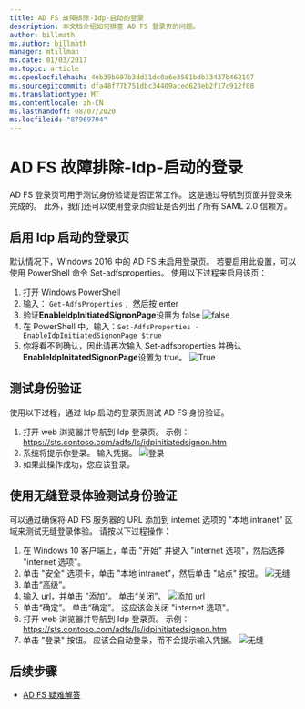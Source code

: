 ```yaml
---
title: AD FS 故障排除-Idp-启动的登录
description: 本文档介绍如何排查 AD FS 登录页的问题。
author: billmath
ms.author: billmath
manager: mtillman
ms.date: 01/03/2017
ms.topic: article
ms.openlocfilehash: 4eb39b697b3dd31dc0a6e3581bdb33437b462197
ms.sourcegitcommit: dfa48f77b751dbc34409aced628eb2f17c912f08
ms.translationtype: MT
ms.contentlocale: zh-CN
ms.lasthandoff: 08/07/2020
ms.locfileid: "87969704"
---
```

# <a name="ad-fs-troubleshooting---idp-initiated-sign-on"></a>AD FS 故障排除-Idp-启动的登录
AD FS 登录页可用于测试身份验证是否正常工作。  这是通过导航到页面并登录来完成的。  此外，我们还可以使用登录页验证是否列出了所有 SAML 2.0 信赖方。

## <a name="enable-the-idp-initiated-sign-on-page"></a>启用 Idp 启动的登录页
默认情况下，Windows 2016 中的 AD FS 未启用登录页。  若要启用此设置，可以使用 PowerShell 命令 Set-adfsproperties。  使用以下过程来启用该页：

1.  打开 Windows PowerShell
2.  输入： `Get-AdfsProperties` ，然后按 enter
3.  验证**EnableIdpInitiatedSignonPage**设置为 false ![ false](media/ad-fs-tshoot-initiatedsignon/idp2.png)
4.  在 PowerShell 中，输入：`Set-AdfsProperties -EnableIdpInitiatedSignonPage $true`
5.  你将看不到确认，因此请再次输入 Set-adfsproperties 并确认**EnableIdpInitatedSignonPage**设置为 true。
![True](media/ad-fs-tshoot-initiatedsignon/idp4.png)

## <a name="test-authentication"></a>测试身份验证
使用以下过程，通过 Idp 启动的登录页测试 AD FS 身份验证。

1.  打开 web 浏览器并导航到 Idp 登录页。  示例：https://sts.contoso.com/adfs/ls/idpinitiatedsignon.htm
2.  系统将提示你登录。  输入凭据。
![登录](media/ad-fs-tshoot-initiatedsignon/idp5.png)
3.  如果此操作成功，您应该登录。


## <a name="test-authentication-using-a-seamless-logon-experience"></a>使用无缝登录体验测试身份验证
可以通过确保将 AD FS 服务器的 URL 添加到 internet 选项的 "本地 intranet" 区域来测试无缝登录体验。  请按以下过程操作：

1.  在 Windows 10 客户端上，单击 "开始" 并键入 "internet 选项"，然后选择 "internet 选项"。
2.   单击 "安全" 选项卡，单击 "本地 intranet"，然后单击 "站点" 按钮。
![无缝](media/ad-fs-tshoot-initiatedsignon/idp8.png)
1.  单击“高级”。
2.  输入 url，并单击 "添加"。  单击“关闭”。
![添加 url](media/ad-fs-tshoot-initiatedsignon/idp9.png)
1.  单击“确定”。  单击“确定”。  这应该会关闭 "internet 选项"。
2.  打开 web 浏览器并导航到 Idp 登录页。  示例：https://sts.contoso.com/adfs/ls/idpinitiatedsignon.htm
3.  单击 "登录" 按钮。  应该会自动登录，而不会提示输入凭据。
![无缝](media/ad-fs-tshoot-initiatedsignon/idp6.png)

## <a name="next-steps"></a>后续步骤

- [AD FS 疑难解答](ad-fs-tshoot-overview.md)

